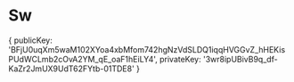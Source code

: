 # Sw

{ publicKey: 'BFjU0uqXm5waM102XYoa4xbMfom742hgNzVdSLDQ1iqqHVGGvZ_hHEKisPUdWCLmb2cOvA2YM_qE_oaF1hEiLY4',
  privateKey: '3wr8ipUBivB9q_df-KaZr2JmUX9UdT62FYtb-01TDE8' }